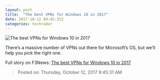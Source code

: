 ```yaml
---
layout: post
title:  "The best VPNs for Windows 10 in 2017"
date: 2017-10-12 09:45:31Z
categories: techradar
---
```


![The best VPNs for Windows 10 in 2017](http://cdn.mos.cms.futurecdn.net/NLA8spbTg2uXFZ4owqSxLS-1200-80.jpg)

There’s a massive number of VPNs out there for Microsoft’s OS, but we’ll help you pick the right one.


Full story on F3News: [The best VPNs for Windows 10 in 2017](http://www.f3nws.com/n/KdFSFE)

> Posted on: Thursday, October 12, 2017 9:45:31 AM
